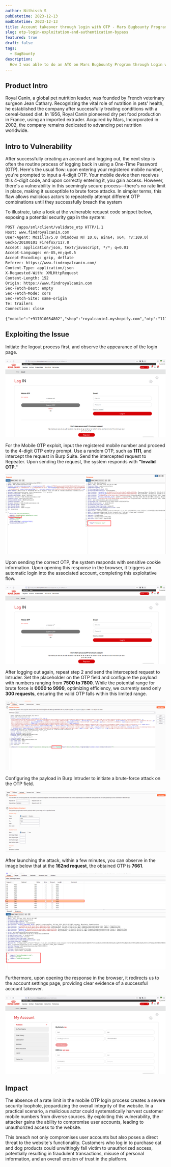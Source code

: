 ```yaml
---
author: Nithissh S
pubDatetime: 2023-12-13
modDatetime: 2023-12-13
title: Account takeover through login with OTP - Mars Bugbounty Program
slug: otp-login-exploitation-and-authentication-bypass
featured: true
draft: false
tags:
  - BugBounty
description:
  How I was able to do an ATO on Mars Bugbounty Program through Login with OTP functionality
---
```


## Product Intro

Royal Canin, a global pet nutrition leader, was founded by French veterinary surgeon Jean Cathary. Recognizing the vital role of nutrition in pets' health, he established the company after successfully treating conditions with a cereal-based diet. In 1956, Royal Canin pioneered dry pet food production in France, using an imported extruder. Acquired by Mars, Incorporated in 2002, the company remains dedicated to advancing pet nutrition worldwide.

## Intro to Vulnerability

After successfully creating an account and logging out, the next step is often the routine process of logging back in using a One-Time Password (OTP). Here's the usual flow: upon entering your registered mobile number, you're prompted to input a 4-digit OTP. Your mobile device then receives this 4-digit code, and upon correctly entering it, you gain access. However, there's a vulnerability in this seemingly secure process—there's no rate limit in place, making it susceptible to brute force attacks. In simpler terms, this flaw allows malicious actors to repeatedly attempt different OTP combinations until they successfully breach the system

To illustrate, take a look at the vulnerable request code snippet below, exposing a potential security gap in the system:


```http
POST /apps/sml/client/validate_otp HTTP/1.1
Host: www.findroyalcanin.com
User-Agent: Mozilla/5.0 (Windows NT 10.0; Win64; x64; rv:109.0) Gecko/20100101 Firefox/117.0
Accept: application/json, text/javascript, */*; q=0.01
Accept-Language: en-US,en;q=0.5
Accept-Encoding: gzip, deflate
Referer: https://www.findroyalcanin.com/
Content-Type: application/json
X-Requested-With: XMLHttpRequest
Content-Length: 152
Origin: https://www.findroyalcanin.com
Sec-Fetch-Dest: empty
Sec-Fetch-Mode: cors
Sec-Fetch-Site: same-origin
Te: trailers
Connection: close

{"mobile":"+917010054802","shop":"royalcanin1.myshopify.com","otp":"1111","type":"LOGIN","exp":"new","reqtimestamp":1693901711832,"sessionInfoToken":""}
```

## Exploiting the Issue

Initiate the logout process first, and observe the appearance of the login page.


![](../../assets/images/otp-1.png)


For the Mobile OTP exploit, input the registered mobile number and proceed to the 4-digit OTP entry prompt. Use a random OTP, such as **1111**, and intercept the request in Burp Suite. Send the intercepted request to Repeater. Upon sending the request, the system responds with **"Invalid OTP."**


![](../../assets/images/otp-2.png)


Upon sending the correct OTP, the system responds with sensitive cookie information. Upon opening this response in the browser, it triggers an automatic login into the associated account, completing this exploitative flow.


![](../../assets/images/otp-3.png)


After logging out again, repeat step 2 and send the intercepted request to Intruder. Set the placeholder on the OTP field and configure the payload with numbers ranging from **7500 to 7800**. While the potential range for brute force is **0000 to 9999**, optimizing efficiency, we currently send only **300 requests**, ensuring the valid OTP falls within this limited range.


![](../../assets/images/otp-4.png)


Configuring the payload in Burp Intruder to initiate a brute-force attack on the OTP field.


![](../../assets/images/otp-5.png)


After launching the attack, within a few minutes, you can observe in the image below that at the **162nd request**, the obtained OTP is **7661**.


![](../../assets/images/otp-6.png)


Furthermore, upon opening the response in the browser, it redirects us to the account settings page, providing clear evidence of a successful account takeover.


![](../../assets/images/otp-7.png)


## Impact

The absence of a rate limit in the mobile OTP login process creates a severe security loophole, jeopardizing the overall integrity of the website. In a practical scenario, a malicious actor could systematically harvest customer mobile numbers from diverse sources. By exploiting this vulnerability, the attacker gains the ability to compromise user accounts, leading to unauthorized access to the website.

This breach not only compromises user accounts but also poses a direct threat to the website's functionality. Customers who log in to purchase cat and dog products could unwittingly fall victim to unauthorized access, potentially resulting in fraudulent transactions, misuse of personal information, and an overall erosion of trust in the platform.